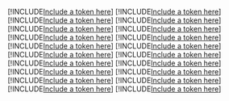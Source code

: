 [!INCLUDE[Include a token here](refs1532516284872/r1.md)]
[!INCLUDE[Include a token here](refs1532516284872/r2.md)]
[!INCLUDE[Include a token here](refs1532516284872/r3.md)]
[!INCLUDE[Include a token here](refs1532516284872/r4.md)]
[!INCLUDE[Include a token here](refs1532516284872/r5.md)]
[!INCLUDE[Include a token here](refs1532516284872/r6.md)]
[!INCLUDE[Include a token here](refs1532516284872/r7.md)]
[!INCLUDE[Include a token here](refs1532516284872/r8.md)]
[!INCLUDE[Include a token here](refs1532516284872/r9.md)]
[!INCLUDE[Include a token here](refs1532516284872/r10.md)]
[!INCLUDE[Include a token here](refs1532516284872/r11.md)]
[!INCLUDE[Include a token here](refs1532516284872/r12.md)]
[!INCLUDE[Include a token here](refs1532516284872/r13.md)]
[!INCLUDE[Include a token here](refs1532516284872/r14.md)]
[!INCLUDE[Include a token here](refs1532516284872/r15.md)]
[!INCLUDE[Include a token here](refs1532516284872/r16.md)]
[!INCLUDE[Include a token here](refs1532516284872/r17.md)]
[!INCLUDE[Include a token here](refs1532516284872/r18.md)]
[!INCLUDE[Include a token here](refs1532516284872/r19.md)]
[!INCLUDE[Include a token here](refs1532516284872/r20.md)]